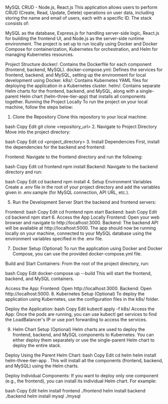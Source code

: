 MySQL CRUD - Node.js, React.js
This application allows users to perform CRUD (Create, Read, Update, Delete) operations on user data, including storing the name and email of users, each with a specific ID. The stack consists of:

MySQL as the database,
Express.js for handling server-side logic,
React.js for building the frontend UI, and
Node.js as the server-side runtime environment.
The project is set up to run locally using Docker and Docker Compose for containerization, Kubernetes for orchestration, and Helm for managing Kubernetes resources.

Project Structure
docker/: Contains the Dockerfile for each component (frontend, backend, MySQL).
docker-compose.yml: Defines the services for frontend, backend, and MySQL, setting up the environment for local development using Docker.
k8s/: Contains Kubernetes YAML files for deploying the application in a Kubernetes cluster.
helm/: Contains separate Helm charts for the frontend, backend, and MySQL, along with a single-parent Helm chart (helm-three-tier-app) that installs all components together.
Running the Project Locally
To run the project on your local machine, follow the steps below:

1. Clone the Repository
Clone this repository to your local machine:

bash
Copy
Edit
git clone <repository_url>
2. Navigate to Project Directory
Move into the project directory:

bash
Copy
Edit
cd <project_directory>
3. Install Dependencies
First, install the dependencies for the backend and frontend:

Frontend:
Navigate to the frontend directory and run the following:

bash
Copy
Edit
cd frontend
npm install
Backend:
Navigate to the backend directory and run:

bash
Copy
Edit
cd backend
npm install
4. Setup Environment Variables
Create a .env file in the root of your project directory and add the variables given in .env.sample (for MySQL connection, API URL, etc.).

5. Run the Development Server
Start the backend and frontend servers:

Frontend:
bash
Copy
Edit
cd frontend
npm start
Backend:
bash
Copy
Edit
cd backend
npm start
6. Access the App Locally
Frontend: Open your web browser and navigate to http://localhost:3000.
Backend: The backend API will be available at http://localhost:5000.
The app should now be running locally on your machine, connected to your MySQL database using the environment variables specified in the .env file.

7. Docker Setup (Optional)
To run the application using Docker and Docker Compose, you can use the provided docker-compose.yml file.

Build and Start Containers:
From the root of the project directory, run:

bash
Copy
Edit
docker-compose up --build
This will start the frontend, backend, and MySQL containers.

Access the App:
Frontend: Open http://localhost:3000.
Backend: Open http://localhost:5000.
8. Kubernetes Setup (Optional)
To deploy the application using Kubernetes, use the configuration files in the k8s/ folder.

Deploy the Application:
bash
Copy
Edit
kubectl apply -f k8s/
Access the App:
Once the pods are running, you can use kubectl get services to find the LoadBalancer's IP or use port forwarding to access the services.

9. Helm Chart Setup (Optional)
Helm charts are used to deploy the frontend, backend, and MySQL components to Kubernetes. You can either deploy them separately or use the single-parent Helm chart to deploy the entire stack.

Deploy Using the Parent Helm Chart:
bash
Copy
Edit
cd helm
helm install helm-three-tier-app .
This will install all the components (frontend, backend, and MySQL) using the Helm charts.

Deploy Individual Components:
If you want to deploy only one component (e.g., the frontend), you can install its individual Helm chart. For example:

bash
Copy
Edit
helm install frontend ./frontend
helm install backend ./backend
helm install mysql ./mysql
